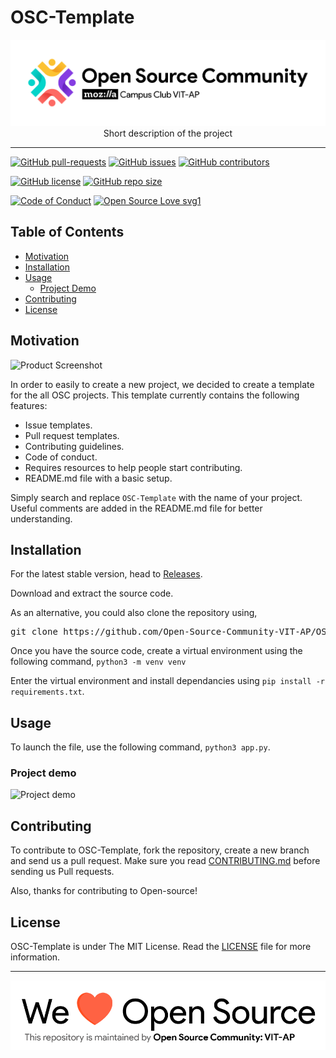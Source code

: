# OSC-Template

<p align="center">
    <img src="assets/Logo.png" alt="Logo" border="0">
    <br>Short description of the project
</p>

---

[![GitHub pull-requests](https://img.shields.io/github/issues-pr/Open-Source-Community-VIT-AP/OSC-Template.svg)](https://github.com/Open-Source-Community-VIT-AP/OSC-Template/pulls)
[![GitHub issues](https://img.shields.io/github/issues/Open-Source-Community-VIT-AP/OSC-Template.svg)](https://github.com/Open-Source-Community-VIT-AP/OSC-Template/issues)
[![GitHub contributors](https://img.shields.io/github/contributors/Open-Source-Community-VIT-AP/OSC-Template.svg)](https://github.com/Open-Source-Community-VIT-AP/OSC-Template/graphs/contributors)

[![GitHub license](https://img.shields.io/github/license/Open-Source-Community-VIT-AP/OSC-Template)](https://github.com/Open-Source-Community-VIT-AP/OSC-Template/blob/master/LICENSE)
[![GitHub repo size](https://img.shields.io/github/repo-size/Open-Source-Community-VIT-AP/OSC-Template)](https://github.com/Open-Source-Community-VIT-AP/OSC-Template)

[![Code of Conduct](https://img.shields.io/badge/code%20of-conduct-ff69b4.svg?style=flat)](https://github.com/Open-Source-Community-VIT-AP/OSC-Template/blob/master/.github/CODE_OF_CONDUCT.md)
[![Open Source Love svg1](https://img.shields.io/static/v1?label=Open&message=Source%20%E2%9D%A4%EF%B8%8F&color=blueviolet)](https://github.com/Open-Source-Community-VIT-AP/OSC-Template/blob/master/.github/CONTRIBUTING.md)

## Table of Contents

-   [Motivation](#Motivation)
-   [Installation](#Installation)
-   [Usage](#Usage)
    -   [Project Demo](#Demo)
-   [Contributing](#Contributing)
-   [License](#License)

## Motivation

<!--- Insert product screenshot below --->

![Product Screenshot](https://i.ibb.co/dmJzT5v/product-img.jpg)

<!--- replace with motivation for your project --->

In order to easily to create a new project, we decided to create a template for the all OSC projects.
This template currently contains the following features:

-   Issue templates.
-   Pull request templates.
-   Contributing guidelines.
-   Code of conduct.
-   Requires resources to help people start contributing.
-   README.md file with a basic setup.

Simply search and replace `OSC-Template` with the name of your project.
Useful comments are added in the README.md file for better understanding.

## Installation

<!--- Provide instructions on installing the application --->

For the latest stable version, head to [Releases](https://github.com/Open-Source-Community-VIT-AP/OSC-Template/releases).

Download and extract the source code.

As an alternative, you could also clone the repository using,

<pre>
git clone https://github.com/Open-Source-Community-VIT-AP/OSC-Template
</pre>

Once you have the source code, create a virtual environment using the following command,
`python3 -m venv venv`

Enter the virtual environment and install dependancies using `pip install -r requirements.txt`.

## Usage

<!--- Provide instructions on how to use the application after installing it --->

To launch the file, use the following command, `python3 app.py`.

<!--- You can also add in screenshots, app demo (Gif format) or even provide link to other resources --->

### Project demo

![Project demo](https://media.giphy.com/media/10zxDv7Hv5RF9C/giphy.gif)

## Contributing

To contribute to OSC-Template, fork the repository, create a new branch and send us a pull request. Make sure you read [CONTRIBUTING.md](https://github.com/Open-Source-Community-VIT-AP/OSC-Template/blob/master/.github/CONTRIBUTING.md) before sending us Pull requests.

Also, thanks for contributing to Open-source!

## License

OSC-Template is under The MIT License. Read the [LICENSE](https://github.com/Open-Source-Community-VIT-AP/OSC-Template/blob/master/LICENSE) file for more information.

---

<img src="assets/footercredits.png" width = "600px">
